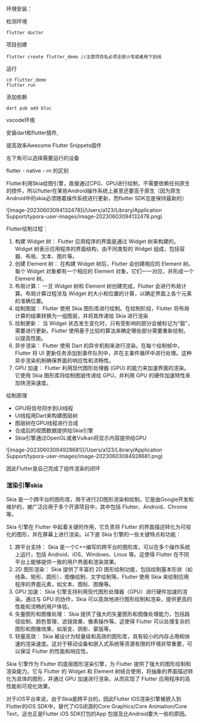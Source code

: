 环境安装：

检测环境

```
flutter doctor
```

项目创建

```
flutter create flutter_demo //注意项目名必须全部小写或者用下划线
```

运行

```
cd flutter_demo  
flutter run
```

添加依赖

```
dart pub add bloc
```

vscode环境

安装dart和flutter插件, 

提高效率Awesome Flutter Snippets插件

左下角可以选择需要运行的设备

flutter - native - rn 的区别

Flutter利用Skia绘图引擎，直接通过CPG、GPU进行绘制，不需要依赖任何原生的控件，所以flutter在某些Android操作系统上甚至还要高于原生（因为原生Android中的skia必须随着操作系统进行更新，而flutter SDK总是保持最新的）

![image-20230603094132478](/Users/a123/Library/Application Support/typora-user-images/image-20230603094132478.png)

Flutter绘制过程：

1. 构建 Widget 树： Flutter 应用程序的界面是通过 Widget 树来构建的。Widget 树表示应用程序的界面结构，由不同类型的 Widget 组成，包括容器、布局、文本、图片等。
2. 创建 Element 树： 在构建 Widget 树后，Flutter 会创建相应的 Element 树。每个 Widget 对象都有一个相应的 Element 对象，它们一一对应，并形成一个 Element 树。
3. 布局计算： 一旦 Widget 树和 Element 树创建完成，Flutter 会进行布局计算。布局计算过程涉及 Widget 的大小和位置的计算，以确定界面上各个元素的准确位置。
4. 绘制图层： Flutter 使用 Skia 图形库进行绘制。在绘制阶段，Flutter 将布局计算的结果转换为一组图层，并将其传递给 Skia 进行渲染
5. 绘制更新： 当 Widget 状态发生变化时，只有受影响的部分会被标记为"脏"，需要进行更新。Flutter 使用基于比较的算法来确定哪些部分需要重新绘制，以提高性能。
6. 异步渲染： Flutter 使用 Dart 的异步机制来进行渲染。在每个绘制帧中，Flutter 将 UI 更新任务添加到事件队列中，并在主事件循环中进行处理。这种异步渲染机制确保界面的响应性和流畅性。
7. GPU 加速： Flutter 利用现代图形处理器 (GPU) 的能力来加速界面的渲染。它使用 Skia 图形库将绘制图层传递给 GPU，并利用 GPU 的硬件加速特性来加快渲染速度。

绘制原理

- GPU将信号同步到UI线程
- UI线程用Dart来构建图层树
- 图层树在GPU线程进行合成
- 合成后的视图数据提供给Skia引擎
- Skia引擎通过OpenGL或者Vulkan将显示内容提供给GPU

![image-20230603094928681](/Users/a123/Library/Application Support/typora-user-images/image-20230603094928681.png)

因此Flutter是自己完成了组件渲染的闭环



### 渲染引擎skia

Skia 是一个跨平台的图形库，用于进行2D图形渲染和绘制。它是由Google开发和维护的，被广泛应用于多个开源项目中，其中包括 Flutter、Android、Chrome 等。

Skia 引擎在 Flutter 中起着关键的作用，它负责将 Flutter 的界面描述转化为可视化的图形，并在屏幕上进行渲染。以下是 Skia 引擎的一些关键特点和功能：

1. 跨平台支持： Skia 是一个C++编写的跨平台的图形库，可以在多个操作系统上运行，包括 Android、iOS、Windows、Linux 等。这使得 Flutter 在不同平台上能够提供一致的用户界面和渲染效果。
2. 2D 图形渲染： Skia 提供了丰富的 2D 图形绘制功能，包括绘制基本形状（如线条、矩形、圆形）、图像绘制、文字绘制等。Flutter 使用 Skia 来绘制应用程序的界面元素，如文本、图标、图像等。
3. GPU 加速： Skia 引擎支持利用现代图形处理器（GPU）进行硬件加速的渲染。通过与 GPU 的协作，Skia 可以高效地进行图形绘制和渲染，提供更高的性能和流畅的用户体验。
4. 矢量图形和图像处理： Skia 提供了强大的矢量图形和图像处理能力，包括路径绘制、颜色管理、滤镜效果、像素操作等。这使得 Flutter 可以处理复杂的图形和图像效果，如渐变、阴影、蒙版等。
5. 轻量高效： Skia 被设计为轻量级和高效的图形库，具有较小的内存占用和快速的渲染速度。这对于移动设备和嵌入式系统等资源有限的环境非常重要，可以保证 Flutter 的性能和响应性。

Skia 引擎作为 Flutter 的底层图形渲染引擎，为 Flutter 提供了强大的图形绘制和渲染能力。它与 Flutter 的 Widget 和 Element 树结合使用，将抽象的界面描述转化为具体的图形，并通过 GPU 加速进行渲染，从而实现了 Flutter 应用程序的高性能和可视化效果。

对于iOS平台来说，由于Skia是跨平台的，因此Flutter iOS渲染引擎被嵌入到Flutter的iOS SDK中，替代了iOS闭源的Core Graphics/Core Animation/Core Text，这也正是Flutter iOS SDK打包的App 包提及比Android要大一些的原因。